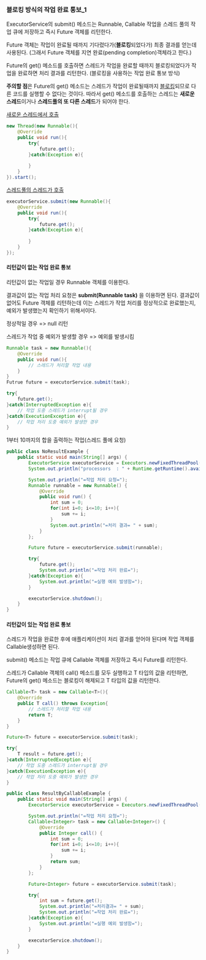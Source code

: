 ### 블로킹 방식의 작업 완료 통보_1

ExecutorService의 submit() 메소드는 Runnable, Callable 작업을 스레드 풀의 작업 큐에 저장하고 즉시 Future 객체를 리턴한다.

Future 객체는 작업이 완료될 때까지 기다렸다가(**블로킹**되었다가) 최종 결과를 얻는데 사용된다. (그래서 Future 객체를 지연 완료(pending completion)객체라고 한다.)

Future의 get() 메소드를 호출하면 스레드가 작업을 완료할 때까지 블로킹되었다가 작업을 완료하면 처리 결과를 리턴한다. (블로킹을 사용하는 작업 완료 통보 방식)



**주의할 점**은 Future의 get() 메소드는 스레드가 작업이 완료될때까지 <u>블로킹</u>되므로 다른 코드를 실행할 수 없다는 것이다. 따라서 get() 메소드를 호출하는 스레드는 **새로운 스레드**이거나 **스레드풀의 또 다른 스레드**가 되어야 한다.

<u>새로운 스레드에서 호출</u>

```java
new Thread(new Runnable(){
    @Override
    public void run(){
        try{
            future.get();
        }catch(Exception e){
            
        }
    }
}).start();
```

<u>스레드풀의 스레드가 호출</u>

```java
executorService.submit(new Runnable(){
    @Override
    public void run(){
        try{
            future.get();
        }catch(Exception e){
            
        }
    }
});
```



#### 리턴값이 없는 작업 완료 통보

리턴값이 없는 작업일 경우 Runnable 객체를 이용한다.

결과값이 없는 작업 처리 요청은 **submit(Runnable task)** 을 이용하면 된다. 결과값이 없어도 Future 객체를 리턴하는데 이는 스레드가 작업 처리를 정상적으로 완료했는지, 예외가 발생했는지 확인하기 위해서이다.

정상적일 경우 => null 리턴

스레드가 작업 중 예외가 발생할 경우 => 예외를 발생시킴

```java
Runnable task = new Runnable(){
    @Override
    public void run(){
        // 스레드가 처리할 작업 내용
    }
}
Futrue future = executorService.submit(task);

try{
    future.get();
}catch(InterruptedException e){
    // 작업 도중 스레드가 interrupt될 경우
}catch(ExecutionException e){
    // 작업 처리 도중 예외가 발생한 경우
}
```



1부터 10까지의 합을 출력하는 작업(스레드 풀에 요청)

```java
public class NoResultExample {
    public static void main(String[] args) {
        ExecutorService executorService = Executors.newFixedThreadPool(Runtime.getRuntime().availableProcessors());
        System.out.println("processors  : " + Runtime.getRuntime().availableProcessors());

        System.out.println("=작업 처리 요청=");
        Runnable runnable = new Runnable() {
            @Override
            public void run() {
                int sum = 0;
                for(int i=0; i<=10; i++){
                    sum += i;
                }
                System.out.println("=처리 결과= " + sum);
            }
        };

        Future future = executorService.submit(runnable);

        try{
            future.get();
            System.out.println("=작업 처리 완료=");
        }catch(Exception e){
            System.out.println("=실행 예외 발생함=");
        }

        executorService.shutdown();
    }
}
```



#### 리턴값이 있는 작업 완료 통보

스레드가 작업을 완료한 후에 애플리케이션이 처리 결과를 얻어야 된다며 작업 객체를 Callable생성하면 된다.

submit() 메소드는 작업 큐에 Callable 객체를 저장하고 즉시 Future<T>를 리턴한다.

스레드가 Callable 객체의 call() 메소드를 모두 실행하고 T 타입의 값을 리턴하면, Future<T>의 get() 메소드는 블로킹이 해제되고 T 타입의 값을 리턴한다.

```java
Callable<T> task = new Callable<T>(){
    @Override
    public T call() throws Exception{
        // 스레드가 처리할 작업 내용
        return T;
    }
}

Future<T> future = executorService.submit(task);

try{
    T result = future.get();
}catch(InterruptedException e){
    // 작업 도중 스레드가 interrupt될 경우
}catch(ExecutionException e){
    // 작업 처리 도중 예외가 발생한 경우
}
```



```java
public class ResultByCallableExample {
    public static void main(String[] args) {
        ExecutorService executorService = Executors.newFixedThreadPool(Runtime.getRuntime().availableProcessors());

        System.out.println("=작업 처리 요청=");
        Callable<Integer> task = new Callable<Integer>() {
            @Override
            public Integer call() {
                int sum = 0;
                for(int i=0; i<=10; i++){
                    sum += i;
                }
                return sum;
            }
        };

        Future<Integer> future = executorService.submit(task);

        try{
            int sum = future.get();
            System.out.println("=처리결과= " + sum);
            System.out.println("=작업 처리 완료=");
        }catch(Exception e){
            System.out.println("=실행 예외 발생함=");
        }

        executorService.shutdown();
    }
}
```